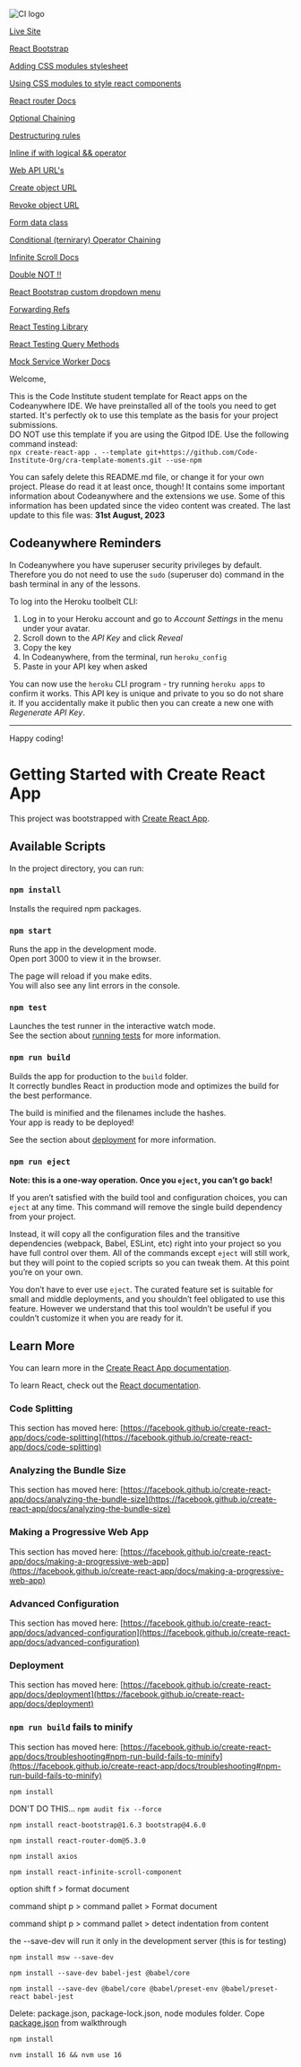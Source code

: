 ![CI logo](https://codeinstitute.s3.amazonaws.com/fullstack/ci_logo_small.png)

[Live Site](https://dan-morriss-moments-09a1658577b2.herokuapp.com/)

[React Bootstrap](https://react-bootstrap-v4.netlify.app/)

[Adding CSS modules stylesheet](https://create-react-app.dev/docs/adding-a-css-modules-stylesheet/)

[Using CSS modules to style react components](https://medium.com/@ralph1786/using-css-modules-in-react-app-c2079eadbb87)

[React router Docs](https://v5.reactrouter.com/web/guides/quick-start)

[Optional Chaining](https://developer.mozilla.org/en-US/docs/Web/JavaScript/Reference/Operators/Optional_chaining)

[Destructuring rules](https://zaiste.net/posts/javascript-destructuring-assignment-default-values/)

[Inline if with logical && operator](https://legacy.reactjs.org/docs/conditional-rendering.html#inline-if-with-logical--operator)

[Web API URL's](https://developer.mozilla.org/en-US/docs/Web/API/URL)

[Create object URL](https://developer.mozilla.org/en-US/docs/Web/API/URL/createObjectURL_static)

[Revoke object URL](https://developer.mozilla.org/en-US/docs/Web/API/URL/revokeObjectURL_static)

[Form data class](https://developer.mozilla.org/en-US/docs/Web/API/FormData)

[Conditional (ternirary) Operator Chaining](https://developer.mozilla.org/en-US/docs/Web/JavaScript/Reference/Operators/Conditional_Operator#conditional_chains)

[Infinite Scroll Docs](https://www.npmjs.com/package/react-infinite-scroll-component)

[Double NOT !!](https://developer.mozilla.org/en-US/docs/Web/JavaScript/Reference/Operators/Logical_NOT#double_not_!!)

[React Bootstrap custom dropdown menu](https://react-bootstrap-v4.netlify.app/components/dropdowns/#custom-dropdown-components)

[Forwarding Refs](https://legacy.reactjs.org/docs/forwarding-refs.html#forwarding-refs-to-dom-components)

[React Testing Library](https://testing-library.com/docs/react-testing-library/intro/)

[React Testing Query Methods](https://testing-library.com/docs/queries/about/)

[Mock Service Worker Docs](https://mswjs.io/docs/)

Welcome,

This is the Code Institute student template for React apps on the Codeanywhere IDE. We have preinstalled all of the tools you need to get started. It's perfectly ok to use this template as the basis for your project submissions.  
DO NOT use this template if you are using the Gitpod IDE. Use the following command instead:  
`npx create-react-app . --template git+https://github.com/Code-Institute-Org/cra-template-moments.git --use-npm`

You can safely delete this README.md file, or change it for your own project. Please do read it at least once, though! It contains some important information about Codeanywhere and the extensions we use. Some of this information has been updated since the video content was created. The last update to this file was: **31st August, 2023**

## Codeanywhere Reminders

In Codeanywhere you have superuser security privileges by default. Therefore you do not need to use the `sudo` (superuser do) command in the bash terminal in any of the lessons.

To log into the Heroku toolbelt CLI:

1. Log in to your Heroku account and go to _Account Settings_ in the menu under your avatar.
2. Scroll down to the _API Key_ and click _Reveal_
3. Copy the key
4. In Codeanywhere, from the terminal, run `heroku_config`
5. Paste in your API key when asked

You can now use the `heroku` CLI program - try running `heroku apps` to confirm it works. This API key is unique and private to you so do not share it. If you accidentally make it public then you can create a new one with _Regenerate API Key_.

---

Happy coding!

# Getting Started with Create React App

This project was bootstrapped with [Create React App](https://github.com/facebook/create-react-app).

## Available Scripts

In the project directory, you can run:

### `npm install`

Installs the required npm packages.

### `npm start`

Runs the app in the development mode.\
Open port 3000 to view it in the browser.

The page will reload if you make edits.\
You will also see any lint errors in the console.

### `npm test`

Launches the test runner in the interactive watch mode.\
See the section about [running tests](https://facebook.github.io/create-react-app/docs/running-tests) for more information.

### `npm run build`

Builds the app for production to the `build` folder.\
It correctly bundles React in production mode and optimizes the build for the best performance.

The build is minified and the filenames include the hashes.\
Your app is ready to be deployed!

See the section about [deployment](https://facebook.github.io/create-react-app/docs/deployment) for more information.

### `npm run eject`

**Note: this is a one-way operation. Once you `eject`, you can’t go back!**

If you aren’t satisfied with the build tool and configuration choices, you can `eject` at any time. This command will remove the single build dependency from your project.

Instead, it will copy all the configuration files and the transitive dependencies (webpack, Babel, ESLint, etc) right into your project so you have full control over them. All of the commands except `eject` will still work, but they will point to the copied scripts so you can tweak them. At this point you’re on your own.

You don’t have to ever use `eject`. The curated feature set is suitable for small and middle deployments, and you shouldn’t feel obligated to use this feature. However we understand that this tool wouldn’t be useful if you couldn’t customize it when you are ready for it.

## Learn More

You can learn more in the [Create React App documentation](https://facebook.github.io/create-react-app/docs/getting-started).

To learn React, check out the [React documentation](https://reactjs.org/).

### Code Splitting

This section has moved here: [https://facebook.github.io/create-react-app/docs/code-splitting](https://facebook.github.io/create-react-app/docs/code-splitting)

### Analyzing the Bundle Size

This section has moved here: [https://facebook.github.io/create-react-app/docs/analyzing-the-bundle-size](https://facebook.github.io/create-react-app/docs/analyzing-the-bundle-size)

### Making a Progressive Web App

This section has moved here: [https://facebook.github.io/create-react-app/docs/making-a-progressive-web-app](https://facebook.github.io/create-react-app/docs/making-a-progressive-web-app)

### Advanced Configuration

This section has moved here: [https://facebook.github.io/create-react-app/docs/advanced-configuration](https://facebook.github.io/create-react-app/docs/advanced-configuration)

### Deployment

This section has moved here: [https://facebook.github.io/create-react-app/docs/deployment](https://facebook.github.io/create-react-app/docs/deployment)

### `npm run build` fails to minify

This section has moved here: [https://facebook.github.io/create-react-app/docs/troubleshooting#npm-run-build-fails-to-minify](https://facebook.github.io/create-react-app/docs/troubleshooting#npm-run-build-fails-to-minify)

`npm install`

DON'T DO THIS...
`npm audit fix --force`

`npm install react-bootstrap@1.6.3 bootstrap@4.6.0`

`npm install react-router-dom@5.3.0`

`npm install axios`

`npm install react-infinite-scroll-component`

option shift f > format document

command shipt p > command pallet > Format document

command shipt p > command pallet > detect indentation from content

the --save-dev will run it only in the development server (this is for testing)

`npm install msw --save-dev`

`npm install --save-dev babel-jest @babel/core`

`npm install --save-dev @babel/core @babel/preset-env @babel/preset-react babel-jest`

Delete: package.json, package-lock.json, node modules folder.
Cope [package.json](https://github.com/Code-Institute-Solutions/moments/blob/master/package.json) from walkthrough

`npm install`

`nvm install 16 && nvm use 16`